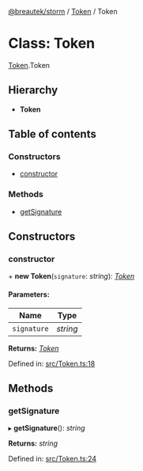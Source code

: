 [@breautek/storm](../README.md) / [Token](../modules/token.md) / Token

# Class: Token

[Token](../modules/token.md).Token

## Hierarchy

* **Token**

## Table of contents

### Constructors

- [constructor](token.token-1.md#constructor)

### Methods

- [getSignature](token.token-1.md#getsignature)

## Constructors

### constructor

\+ **new Token**(`signature`: *string*): [*Token*](token.token-1.md)

#### Parameters:

Name | Type |
------ | ------ |
`signature` | *string* |

**Returns:** [*Token*](token.token-1.md)

Defined in: [src/Token.ts:18](https://github.com/breautek/storm/blob/4e204d2/src/Token.ts#L18)

## Methods

### getSignature

▸ **getSignature**(): *string*

**Returns:** *string*

Defined in: [src/Token.ts:24](https://github.com/breautek/storm/blob/4e204d2/src/Token.ts#L24)
